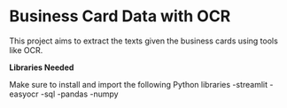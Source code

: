 # Business Card Data with OCR
This project aims to extract the texts given the business cards using tools like OCR.

**Libraries Needed**

Make sure to install and import the following Python libraries 
-streamlit
-easyocr
-sql
-pandas
-numpy
